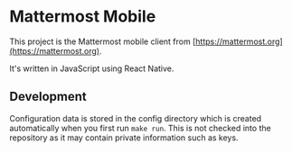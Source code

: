 # Mattermost Mobile

This project is the Mattermost mobile client from [https://mattermost.org](https://mattermost.org).

It's written in JavaScript using React Native.

## Development

Configuration data is stored in the config directory which is created automatically when you first run `make run`. This is not checked into the repository as it may contain private information such as keys.
